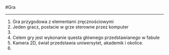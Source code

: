 #Gra

----------------


1. Gra przygodowa z elementami  zręcznościowymi
2. Jeden gracz, postacie w grze sterowne przez komputer
3. 
4. Celem gry jest wykonanie questa głównego przedstawianego w fabule
5. Kamera 2D, świat przedstawia uniwersytet, akademik  i okolice.
6. 
